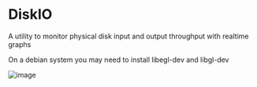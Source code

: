 # DiskIO
A utility to monitor physical disk input and output throughput with realtime graphs

On a debian system you may need to install libegl-dev and libgl-dev

![image](https://user-images.githubusercontent.com/71244213/231336076-e2092601-3ed9-43e3-a0cd-8ae5c6d26890.png)
